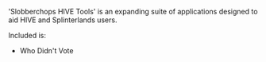 'Slobberchops HIVE Tools' is an expanding suite of applications designed to aid HIVE and Splinterlands users. 

Included is:
 - Who Didn't Vote
